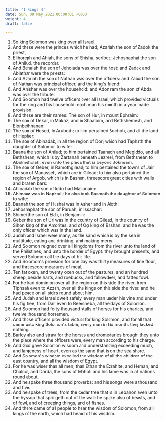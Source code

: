 ```yaml
---
title: '1 Kings 4'
date: Sun, 09 May 2021 00:00:01 +0000
weight: 4
draft: false
  
---
```


1. So king Solomon was king over all Israel.
2. And these were the princes which he had; Azariah the son of Zadok the priest,
3. Elihoreph and Ahiah, the sons of Shisha, scribes; Jehoshaphat the son of Ahilud, the recorder.
4. And Benaiah the son of Jehoiada was over the host: and Zadok and Abiathar were the priests:
5. And Azariah the son of Nathan was over the officers: and Zabud the son of Nathan was principal officer, and the king's friend:
6. And Ahishar was over the household: and Adoniram the son of Abda was over the tribute.
7. And Solomon had twelve officers over all Israel, which provided victuals for the king and his household: each man his month in a year made provision.
8. And these are their names: The son of Hur, in mount Ephraim:
9. The son of Dekar, in Makaz, and in Shaalbim, and Bethshemesh, and Elonbethhanan:
10. The son of Hesed, in Aruboth; to him pertained Sochoh, and all the land of Hepher:
11. The son of Abinadab, in all the region of Dor; which had Taphath the daughter of Solomon to wife:
12. Baana the son of Ahilud; to him pertained Taanach and Megiddo, and all Bethshean, which is by Zartanah beneath Jezreel, from Bethshean to Abelmeholah, even unto the place that is beyond Jokneam:
13. The son of Geber, in Ramothgilead; to him pertained the towns of Jair the son of Manasseh, which are in Gilead; to him also pertained the region of Argob, which is in Bashan, threescore great cities with walls and brasen bars:
14. Ahinadab the son of Iddo had Mahanaim:
15. Ahimaaz was in Naphtali; he also took Basmath the daughter of Solomon to wife:
16. Baanah the son of Hushai was in Asher and in Aloth:
17. Jehoshaphat the son of Paruah, in Issachar:
18. Shimei the son of Elah, in Benjamin:
19. Geber the son of Uri was in the country of Gilead, in the country of Sihon king of the Amorites, and of Og king of Bashan; and he was the only officer which was in the land.
20. Judah and Israel were many, as the sand which is by the sea in multitude, eating and drinking, and making merry.
21. And Solomon reigned over all kingdoms from the river unto the land of the Philistines, and unto the border of Egypt: they brought presents, and served Solomon all the days of his life.
22. And Solomon's provision for one day was thirty measures of fine flour, and threescore measures of meal,
23. Ten fat oxen, and twenty oxen out of the pastures, and an hundred sheep, beside harts, and roebucks, and fallowdeer, and fatted fowl.
24. For he had dominion over all the region on this side the river, from Tiphsah even to Azzah, over all the kings on this side the river: and he had peace on all sides round about him.
25. And Judah and Israel dwelt safely, every man under his vine and under his fig tree, from Dan even to Beersheba, all the days of Solomon.
26. And Solomon had forty thousand stalls of horses for his chariots, and twelve thousand horsemen.
27. And those officers provided victual for king Solomon, and for all that came unto king Solomon's table, every man in his month: they lacked nothing.
28. Barley also and straw for the horses and dromedaries brought they unto the place where the officers were, every man according to his charge.
29. And God gave Solomon wisdom and understanding exceeding much, and largeness of heart, even as the sand that is on the sea shore.
30. And Solomon's wisdom excelled the wisdom of all the children of the east country, and all the wisdom of Egypt.
31. For he was wiser than all men; than Ethan the Ezrahite, and Heman, and Chalcol, and Darda, the sons of Mahol: and his fame was in all nations round about.
32. And he spake three thousand proverbs: and his songs were a thousand and five.
33. And he spake of trees, from the cedar tree that is in Lebanon even unto the hyssop that springeth out of the wall: he spake also of beasts, and of fowl, and of creeping things, and of fishes.
34. And there came of all people to hear the wisdom of Solomon, from all kings of the earth, which had heard of his wisdom.
